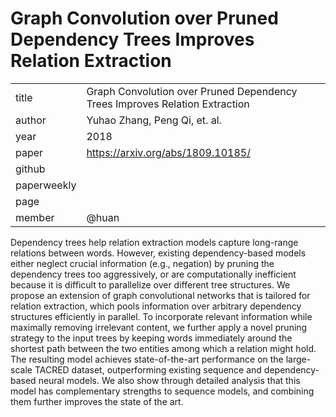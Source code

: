# Graph Convolution over Pruned Dependency Trees Improves Relation Extraction

|  |  |
| :--- | :--- |
| title | Graph Convolution over Pruned Dependency Trees Improves Relation Extraction |
| author | Yuhao Zhang, Peng Qi, et. al. |
| year | 2018 |
| paper | <https://arxiv.org/abs/1809.10185/> |
| github |  |
| paperweekly |  |
| page |  |
| member | @huan |

Dependency trees help relation extraction models capture long-range relations between words. However, existing dependency-based models either neglect crucial information (e.g., negation) by pruning the dependency trees too aggressively, or are computationally inefficient because it is difficult to parallelize over different tree structures. We propose an extension of graph convolutional networks that is tailored for relation extraction, which pools information over arbitrary dependency structures efficiently in parallel. To incorporate relevant information while maximally removing irrelevant content, we further apply a novel pruning strategy to the input trees by keeping words immediately around the shortest path between the two entities among which a relation might hold. The resulting model achieves state-of-the-art performance on the large-scale TACRED dataset, outperforming existing sequence and dependency-based neural models. We also show through detailed analysis that this model has complementary strengths to sequence models, and combining them further improves the state of the art.
